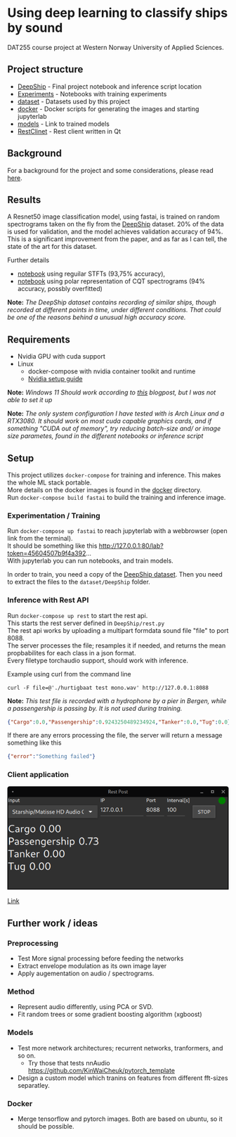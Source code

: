 # Using deep learning to classify ships by sound
DAT255 course project at Western Norway University of Applied Sciences.

## Project structure
 - [DeepShip](./DeepShip) - Final project notebook and inference script location
 - [Experiments](./Experiments) - Notebooks with training experiments  
 - [dataset](./dataset) - Datasets used by this project
 - [docker](./docker) - Docker scripts for generating the images and starting jupyterlab
 - [models](./models) - Link to trained models 
 - [RestClinet](./models) - Rest client written in Qt


## Background
For a background for the project and some considerations, please read [here](Background.md).

## Results
A Resnet50 image classification model, using fastai, is trained on random spectrograms taken on the fly from the [DeepShip](dataset/README.md#1) dataset. 20% of the data is used for validation, and the model achieves validation accuracy of 94%.  
This is a significant improvement from the paper, and as far as I can tell, the state of the art for this dataset. 
  
Further details
 - [notebook](./DeepShip/1.%20deepship_3ch.ipynb) using reguilar STFTs (93,75% accuracy),  
 - [notebook](./Experiments/8.%20deepship_3ch_qct_polar.ipynb) using polar representation of CQT spectrograms (94% accuracy, possbly overfitted)

**Note:** *The DeepShip dataset contains recording of similar ships, though recorded at different points in time, under different conditions. That could be one of the reasons behind a unusual high accuracy score.* 

## Requirements
 - Nvidia GPU with cuda support
 - Linux
    - docker-compose with nvidia container toolkit and runtime
    - [Nvidia setup guide](https://docs.nvidia.com/datacenter/cloud-native/container-toolkit/install-guide.html)

**Note:** *Windows 11 Should work according to [this](https://www.docker.com/blog/wsl-2-gpu-support-for-docker-desktop-on-nvidia-gpus/) blogpost, but I was not able to set it up*

**Note:** *The only system configuration I have tested with is Arch Linux and a RTX3080. It should work on most cuda capable graphics cards, and if something "CUDA out of memory", try reducing batch-size and/ or image size parametes, found in the different notebooks or inference script*

## Setup
This project utilizes `docker-compose` for training and inference.
This makes the whole ML stack portable.  
More details on the docker images is found in the [docker](./docker/) directory.  
Run `docker-compose build fastai` to build the training and inference image.

### Experimentation / Training
Run `docker-compose up fastai` to reach jupyterlab with a webbrowser (open link from the terminal).  
It should be something like this http://127.0.0.1:80/lab?token=45604507b9f4a392...  
With jupyterlab you can run notebooks, and train models.  
  
In order to train, you need a copy of the [DeepShip dataset](https://github.com/irfankamboh/DeepShip). 
Then you need to extract the files to the `dataset/DeepShip` folder.  

### Inference with Rest API
Run `docker-compose up rest` to start the rest api.  
This starts the rest server defined in `DeepShip/rest.py`  
The rest api works by uploading a multipart formdata sound file "file" to port 8088.  
The server processes the file; resamples it if needed, and returns the mean propbabilites for each class in a json format.  
Every filetype torchaudio support, should work with inference.   
  
Example using curl from the command line

```console
curl -F file=@'./hurtigbaat test mono.wav' http://127.0.0.1:8088
```
**Note:** *This test file is recorded with a hydrophone by a pier in Bergen, while a passengership is passing by. It is not used during training.*
```json
{"Cargo":0.0,"Passengership":0.9243250489234924,"Tanker":0.0,"Tug":0.0}
```

If there are any errors processing the file, the server will return a message something like this
```json
{"error":"Something failed"}
```
  
### Client application
![Clinet application](./RestClient/rest-client.png)
  
[Link](./RestClient/)

## Further work / ideas
### Preprocessing
 - Test More signal processing before feeding the networks
 - Extract envelope modulation as its own image layer
 - Apply augementation on audio / spectrograms. 

### Method
- Represent audio differently, using PCA or SVD. 
- Fit random trees or some gradient boosting algorithm (xgboost)
### Models
 - Test more network architectures; recurrent networks, tranformers, and so on.
    - Try those that tests nnAudio https://github.com/KinWaiCheuk/pytorch_template
 - Design a custom model which tranins on features from different fft-sizes separatley.

### Docker
 - Merge tensorflow and pytorch images. Both are based on ubuntu, so it should be possible. 